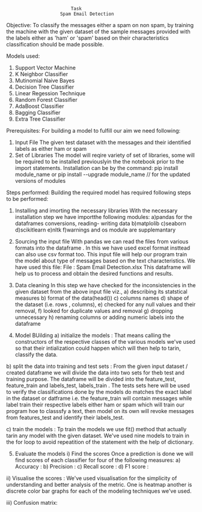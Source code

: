                             Task
                        Spam Email Detection

Objective:
    To classify the messages either a spam on non spam, by training the machine with the given dataset of the sample messages provided with the labels either as 'ham' or 'spam' based on their characteristics classification should be made possible.

Models used:
1. Support Vector Machine
2. K Neighbor Classifier 
3. Mutinomial Naive Bayes
4. Decision Tree Classifier
5. Linear Regession Technique
6. Random Forest Classifier
7. AdaBoost Classifier
8. Bagging Classifier
9. Extra Tree Classifier

Prerequisites:
For building a model to fulfill our aim we need following:
 1. Input File
  The given test dataset with the messages and their identified labels as either ham or spam
 2. Set of Libraries
  The model will reqire variety of set of libraries, some will be required to be installed previouslyin the the notebook prior to the import statements. Installation can be by the command:
        pip install module_name      or
        pip install --upgrade module_name          // for the updated versions of modules

Steps performed:
Building the required model has required following steps to be performed:

1. Installing and imorting the necessary libraries
    With the necessary installation step we have importthe following modules:
    a)pandas for the dataframes conversions, reading- writing data
    b)matplolib
    c)seaborn
    d)scikitlearn
    e)nltk
    f)warnings and os module are supplemantary


2. Sourcing the input file
    With pandas we can read the files from various formats into the dataframe . In this we have used excel format insttead can also use csv format too. This input file will help our program train the model about type of messages based on the text characteristics. We have used this file:
     File : Spam Email Detection.xlsx
    This dataframe will help us to process and obtain the desired functions and results.

3. Data cleaning
    In this step we have checked for the inconsistencies in the given dataset from the above input file viz., a) describing its statstical measures
    b) format of the data(head())
    c) columns names 
    d) shape of the dataset (i.e. rows , columns), 
    e) checked for any null values and their removal, 
    f) looked for duplicate values and removal
    g) dropping unnecessary 
    h) renaming columns or adding numeric labels into the dataframe

4. Model BUilding
  a) initialize the models :
     That means calling the constructors of the respective classes of the various models we've  used so that their intialization could happen which will then help to tarin, classify the data.

  b) split the data into training and test sets : 
    From the given input dataset / created dataframe we will divide the data into two sets for theb test and training purpose. The dataframe will be divided into the feature_test, feature_train and labels_test, labels_train . The tests sets here will be used to verify the classifications done by the models do matches the exact label in the dataset or datframe i.e. the feature_train will contain messages while label train their respective labels  either ham or spam  which will train our program hoe to classsfy a text, then model on its own will revoke messages from features_test and identify their labels_test.

  c) train the models :
     Tp train the models we use fit() method that actually tarin any model with the given dataset. We've used nine models to train in the for loop to avoid repeatition of the statement with the help of dictionary.

5. Evaluate the models
 i) Find the scores
    Once a prediction is done we will find scores of each classifier for four of the following measures:
    a) Accuracy :
    b) Precision :
    c) Recall score :
    d) F1 score :

ii) Visualise the scores :
 We've used visualisation for the simplicity of understanding and better analysis of the metric. One is heatmap another is discrete color bar graphs for each of the modeling techniques we've used.

 iii) Confusion matrix:
 
